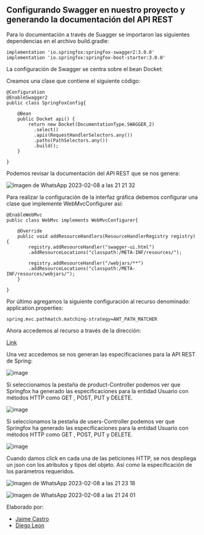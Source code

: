 ## Configurando Swagger en nuestro proyecto y generando la documentación del API REST

Para lo documentación a través de Suagger se importaron las siguientes dependencias en el archivo build.gradle:
```
implementation 'io.springfox:springfox-swagger2:3.0.0'
implementation 'io.springfox:springfox-boot-starter:3.0.0'
```
La configuración de Swagger se centra sobre el bean Docket:

Creamos una clase que contiene el siguiente código:
```
@Configuration
@EnableSwagger2
public class SpringFoxConfig{

    @Bean
    public Docket api() { 
        return new Docket(DocumentationType.SWAGGER_2)  
          .select()                                  
          .apis(RequestHandlerSelectors.any())              
          .paths(PathSelectors.any())                          
          .build();                                           
    }
    
}
```
Podemos revisar la documentación del API REST que se nos genera:

![Imagen de WhatsApp 2023-02-08 a las 21 21 32](https://user-images.githubusercontent.com/25957863/217877921-8366eedd-1a64-4ad5-8975-41af938f8475.jpg)

Para realizar la configuración de la interfaz gráfica debemos configurar una clase que implemente WebMvcConfigurer así:
```
@EnableWebMvc
public class WebMvc implements WebMvcConfigurer{

    @Override
    public void addResourceHandlers(ResourceHandlerRegistry registry) {
        registry.addResourceHandler("swagger-ui.html")
        .addResourceLocations("classpath:/META-INF/resources/");

        registry.addResourceHandler("/webjars/**")
        .addResourceLocations("classpath:/META-INF/resources/webjars/");
    }
    
}
```
Por último agregamos la siguiente configuración al recurso denominado: application.properties:
```
spring.mvc.pathmatch.matching-strategy=ANT_PATH_MATCHER
```
Ahora accedemos al recurso a través de la dirección:

[Link](http://localhost:8080/swagger-ui/index.html#/)

Una vez accedemos se nos generan las especificaciones para la API REST de Spring:

![image](https://user-images.githubusercontent.com/25957863/217869360-1f22e560-f90b-4b0e-a707-5a4d3f64857c.png)

Si seleccionamos la pestaña de product-Controller podemos ver que Springfox ha generado las especificaciones para la entidad Usuario con métodos HTTP como GET , POST, PUT y DELETE.

![image](https://user-images.githubusercontent.com/25957863/217869979-f55b153b-388c-4416-bc30-6be15e6fa71a.png)

Si seleccionamos la pestaña de users-Controller podemos ver que Springfox ha generado las especificaciones para la entidad Usuario con métodos HTTP como GET , POST, PUT y DELETE.

![image](https://user-images.githubusercontent.com/25957863/217871413-017fecdd-fea8-4a9e-94ee-2a097bd900bd.png)

Cuando damos click en cada una de las peticiones HTTP, se nos despliega un json con los atributos y tipos del objeto. Así como la especificación de los parámetros requeridos.

![Imagen de WhatsApp 2023-02-08 a las 21 23 18](https://user-images.githubusercontent.com/25957863/217878511-3fc5faa2-9185-4e0f-a972-e6b1144091c9.jpg)



![Imagen de WhatsApp 2023-02-08 a las 21 24 01](https://user-images.githubusercontent.com/25957863/217878877-c022391a-a585-4ff6-bf1f-2b97dff7f053.jpg)

Elaborado por:
- [Jaime Castro](https://github.com/Nicolascastro25)
- [Diego Leon](https://github.com/diegoleonb)
